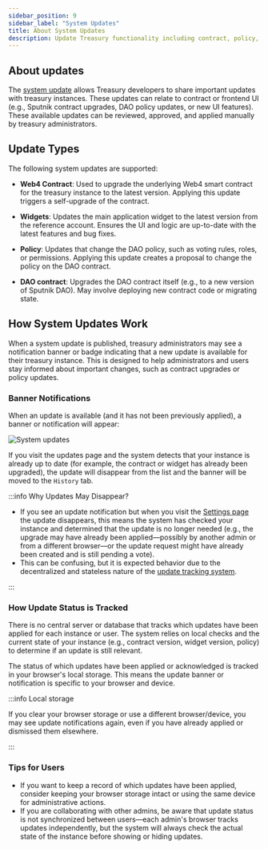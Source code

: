 ```yaml
---
sidebar_position: 9
sidebar_label: "System Updates"
title: About System Updates
description: Update Treasury functionality including contract, policy, and app widget.
---
```


## About updates

The [system update](../settings/settings.md#system-updates) allows Treasury developers to share important updates with treasury instances. These updates can relate to contract or frontend UI (e.g., Sputnik contract upgrades, DAO policy updates, or new UI features).
These available updates can be reviewed, approved, and applied manually by treasury administrators.

## Update Types

The following system updates are supported:

- **Web4 Contract**: Used to upgrade the underlying Web4 smart contract for the treasury instance to the latest version. Applying this update triggers a self-upgrade of the contract.

- **Widgets**: Updates the main application widget to the latest version from the reference account. Ensures the UI and logic are up-to-date with the latest features and bug fixes.

- **Policy**: Updates that change the DAO policy, such as voting rules, roles, or permissions. Applying this update creates a proposal to change the policy on the DAO contract.

- **DAO contract**: Upgrades the DAO contract itself (e.g., to a new version of Sputnik DAO). May involve deploying new contract code or migrating state.


## How System Updates Work

When a system update is published, treasury administrators may see a notification banner or badge indicating that a new update is available for their treasury instance. This is designed to help administrators and users stay informed about important changes, such as contract upgrades or policy updates.

### Banner Notifications

When an update is available (and it has not been previously applied), a banner or notification will appear:

<div class="screenshot">

![System updates](/img/settings/update-banner.png)

</div>

If you visit the updates page and the system detects that your instance is already up to date (for example, the contract or widget has already been upgraded), the update will disappear from the list and the banner will be moved to the `History` tab.

:::info Why Updates May Disappear?

  - If you see an update notification but when you visit the [Settings page](../settings/settings.md) the update disappears, this means the system has checked your instance and determined that the update is no longer needed (e.g.,  the upgrade may have already been applied—possibly by another admin or from a different browser—or the update request might have already been created and is still pending a vote).
  - This can be confusing, but it is expected behavior due to the decentralized and stateless nature of the [update tracking system](#how-update-status-is-tracked).

:::

### How Update Status is Tracked

There is no central server or database that tracks which updates have been applied for each instance or user. The system relies on local checks and the current state of your instance (e.g., contract version, widget version, policy) to determine if an update is still relevant.

The status of which updates have been applied or acknowledged is tracked in your browser's local storage. This means the update banner or notification is specific to your browser and device.

:::info Local storage

If you clear your browser storage or use a different browser/device, you may see update notifications again, even if you have already applied or dismissed them elsewhere.

:::

### Tips for Users

- If you want to keep a record of which updates have been applied, consider keeping your browser storage intact or using the same device for administrative actions.
- If you are collaborating with other admins, be aware that update status is not synchronized between users—each admin's browser tracks updates independently, but the system will always check the actual state of the instance before showing or hiding updates.

